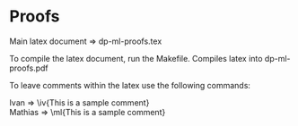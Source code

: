 # Proofs

Main latex document => dp-ml-proofs.tex

To compile the latex document, run the Makefile. Compiles latex into dp-ml-proofs.pdf

To leave comments within the latex use the following commands:

Ivan => \iv{This is a sample comment}  
Mathias => \ml{This is a sample comment}  



